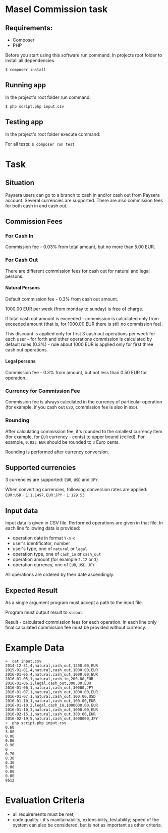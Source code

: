# Masel Commission task

## Requirements:

* Composer
* PHP

Before you start using this software run command.
In projects root folder to install all dependencies.

``
$ composer install
``

## Running app

In the project's root folder run command:

``
$ php script.php input.csv
``

## Testing app

In the project's root folder execute command:

For all tests: 
``
$ composer run test
``


# Task
## Situation

Paysera users can go to a branch to cash in and/or cash out from Paysera account. Several currencies are supported. There are also commission fees for both cash in and cash out.

## Commission Fees

### For Cash In

Commission fee - 0.03% from total amount, but no more than 5.00 EUR.

### For Cash Out

There are different commission fees for cash out for natural and legal persons.

#### Natural Persons

Default commission fee - 0.3% from cash out amount.

1000.00 EUR per week (from monday to sunday) is free of charge.

If total cash out amount is exceeded - commission is calculated only from exceeded amount (that is, for 1000.00 EUR there is still no commission fee).

This discount is applied only for first 3 cash out operations per week for each user - for forth and other operations commission is calculated by default rules (0.3%) - rule about 1000 EUR is applied only for first three cash out operations.

#### Legal persons

Commission fee - 0.3% from amount, but not less than 0.50 EUR for operation.

### Currency for Commission Fee

Commission fee is always calculated in the currency of particular operation (for example, if you cash out `USD`, commission fee is also in `USD`).

### Rounding

After calculating commission fee, it's rounded to the smallest currency item (for example, for `EUR` currency - cents) to upper bound (ceiled). For example, `0.023 EUR` should be rounded to `3` Euro cents.

Rounding is performed after currency conversion.

## Supported currencies

3 currencies are supported: `EUR`, `USD` and `JPY`.

When converting currencies, following conversion rates are applied: `EUR:USD` - `1:1.1497`, `EUR:JPY` - `1:129.53`

## Input data

Input data is given in CSV file. Performed operations are given in that file. In each line following data is provided:
- operation date in format `Y-m-d`
- user's identificator, number
- user's type, one of `natural` or `legal`
- operation type, one of `cash_in` or `cash_out`
- operation amount (for example `2.12` or `3`)
- operation currency, one of `EUR`, `USD`, `JPY`

All operations are ordered by their date ascendingly.

## Expected Result

As a single argument program must accept a path to the input file.

Program must output result to `stdout`.

Result - calculated commission fees for each operation. In each line only final calculated commission fee must be provided without currency.

# Example Data

```
➜  cat input.csv 
2014-12-31,4,natural,cash_out,1200.00,EUR
2015-01-01,4,natural,cash_out,1000.00,EUR
2016-01-05,4,natural,cash_out,1000.00,EUR
2016-01-05,1,natural,cash_in,200.00,EUR
2016-01-06,2,legal,cash_out,300.00,EUR
2016-01-06,1,natural,cash_out,30000,JPY
2016-01-07,1,natural,cash_out,1000.00,EUR
2016-01-07,1,natural,cash_out,100.00,USD
2016-01-10,1,natural,cash_out,100.00,EUR
2016-01-10,2,legal,cash_in,1000000.00,EUR
2016-01-10,3,natural,cash_out,1000.00,EUR
2016-02-15,1,natural,cash_out,300.00,EUR
2016-02-19,5,natural,cash_out,3000000,JPY
➜  php script.php input.csv
0.60
3.00
0.00
0.06
0.90
0
0.70
0.30
0.30
5.00
0.00
0.00
8612
```

# Evaluation Criteria

- all requirements must be met;
- code quality - it's maintainability, extensibility, testability; speed of the system can also be considered, but is not as important as other criteria.
